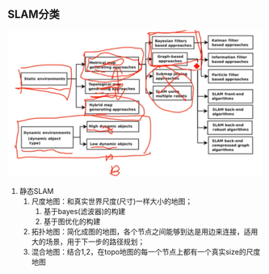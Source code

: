 ## SLAM分类
![title](https://raw.githubusercontent.com/HViktorTsoi/gitnote-image/master/gitnote/2020/07/26/1595757558715-1595757558729.png)
1. 静态SLAM
	1. 尺度地图：和真实世界尺度(尺寸)一样大小的地图；
		1. 基于bayes(滤波器)的构建
		2. 基于图优化的构建
	2. 拓扑地图：简化成图的地图，各个节点之间能够到达是用边来连接，适用大的场景，用于下一步的路径规划； 
	3. 混合地图：结合1,2，在topo地图的每一个节点上都有一个真实size的尺度地图